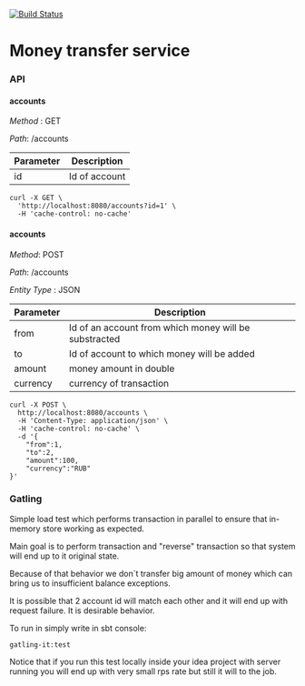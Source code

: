 
[![Build Status](https://travis-ci.org/Kvitral/money-transfer.svg?branch=master)](https://travis-ci.org/Kvitral/money-transfer)
# Money transfer service

### API

#### accounts
*Method* : GET

*Path*: /accounts

  Parameter | Description
------------ | -------------
id | Id of account

~~~
curl -X GET \
  'http://localhost:8080/accounts?id=1' \
  -H 'cache-control: no-cache'
~~~


#### accounts
*Method*: POST

*Path*: /accounts

*Entity Type* : JSON

  Parameter | Description
------------ | -------------
from | Id of an account from which money will be substracted
to | Id of account to which money will be added
amount | money amount in double
currency | currency of transaction


~~~
curl -X POST \
  http://localhost:8080/accounts \
  -H 'Content-Type: application/json' \
  -H 'cache-control: no-cache' \
  -d '{
	"from":1,
	"to":2,
	"amount":100,
	"currency":"RUB"
}'
~~~

### Gatling

Simple load test which performs transaction in parallel
to ensure that in-memory store working as expected.

Main goal is to perform transaction and "reverse" transaction so that
system will end up to it original state.

Because of that behavior we don`t transfer big amount of money
which can bring us to insufficient balance exceptions.

It is possible that 2 account id will match each other and it will end
up with request failure. It is desirable behavior.

To run in simply write in sbt console:
~~~
gatling-it:test
~~~

Notice
that if you run this test locally inside your idea project with server running
you will end up with very small rps rate but still it will to the job.


